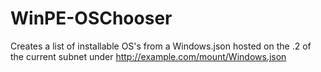 # WinPE-OSChooser
Creates a list of installable OS's from a Windows.json hosted on the .2 of the current subnet under http://example.com/mount/Windows.json
